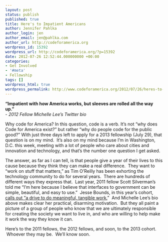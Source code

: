 ```yaml
---
layout: post
status: publish
published: true
title: Here's to Impatient Americans
author: Jennifer Pahlka
author_login: jen
author_email: jen@pahlka.com
author_url: http://codeforamerica.org
wordpress_id: 15392
wordpress_url: http://codeforamerica.org/?p=15392
date: 2012-07-26 12:52:44.000000000 +00:00
categories:
- Get Involved
- '#meta'
- Fellowship
tags: []
wordpress_html: true
wordpress_permalink: http://www.codeforamerica.org/2012/07/26/heres-to-impatient-americans/
---
```


<p><strong id="internal-source-marker_0.5008212397806346">“Impatient with how America works, but sleeves are rolled all the way up.”<br/>
</strong><em>- 2012 Fellow Michelle Lee’s Twitter bio</em></p>
<p>Why code for America? In this question, code is a verb. It’s not “why does Code for America exist?” but rather “why do people code for the public good?” With just three days left to apply for a 2013 fellowship (July 29), that question is on my mind.  It’s also on my mind because I’m in Washington, D.C. this week, meeting with a lot of people who care about cities and innovation and technology, and that’s the number one question I get asked.</p>
<p>The answer, as far as I can tell, is that people give a year of their lives to this cause because they think they can make a real difference.  They want to “work on stuff that matters,” as Tim O’Reilly has been exhorting the technology community to do for several years.  There are hundreds of different ways they express that.  Last year, 2011 fellow Scott Silverman’s told me “I’m here because I believe that interfaces to government can be simple, beautiful, and easy to use.”  Jesse Bounds, in this year’s cohort, <a href="http://codeforamerica.org/2012/07/13/castles-in-the-sky/">calls out “a drive to do meaningful, tangible work.</a>”  And Michelle Lee’s bio above makes clear her practical, disarming motivation.  But they all paint a picture of a group of people who know that we are ultimately responsible for creating the society we want to live in, and who are willing to help make it work the way they know it can.</p>
<p>Here’s to the 2011 fellows, the 2012 fellows, and soon, to the 2013 cohort.  Whoever they may be.  We’ll know soon.</p>
